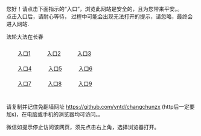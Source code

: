 您好！请点击下面指示的“入口”，浏览此网站是安全的，且为您带来平安。。 <br/>
点击入口后，请耐心等待， 过程中可能会出现无法打开的提示，请忽略，最终会进入网站. </br>

法轮大法在长春<br/>
<div style="padding:10px"><a style="margin:20px" target="_blank" href="https://d2cvxi3k6o0bz1.cloudfront.net/2Qpsp?updjrcaz" id="ccLink1" rel="nofollow">入口1</a> <a target="_blank" style="margin:20px" href="https://d2p7ufozwvnz8n.cloudfront.net/2Qpsp?jnyqcl" id="ccLink2" rel="nofollow">入口2</a> <a style="margin:20px" target="_blank" href="https://dmdes47yyxbu.cloudfront.net/2Qpsp?dhgddrge" id="ccLink3" rel="nofollow">入口3</a></div>

<div style="padding:10px" ><a style="margin:20px" target="_blank" href="https://d2cvxi3k6o0bz1.cloudfront.net/2Qpsp?updjrcaz" id="ccLink4" rel="nofollow">入口4</a> <a style="margin:20px" href="https://d2p7ufozwvnz8n.cloudfront.net/2Qpsp?jnyqcl" target="_blank" id="ccLink5" rel="nofollow">入口5</a> <a style="margin:20px" href="https://dmdes47yyxbu.cloudfront.net/2Qpsp?dhgddrge" target="_blank" id="ccLink6" rel="nofollow">入口6</a></div>

<div style="padding:10px"><a style="margin:20px" target="_blank" href="https://d2cvxi3k6o0bz1.cloudfront.net/2Qpsp?updjrcaz" id="ccLink7" rel="nofollow">入口7</a> <a style="margin:20px" href="https://d2p7ufozwvnz8n.cloudfront.net/2Qpsp?jnyqcl" target="_blank" id="ccLink8" rel="nofollow">入口8</a> <a style="margin:20px" target="_blank" href="https://dmdes47yyxbu.cloudfront.net/2Qpsp?dhgddrge" id="ccLink9" rel="nofollow">入口9</a></div>

<br/>



请复制并记住免翻墙网址 https://github.com/yntd/changchunzx (http后一定要加s)，在电脑或手机的浏览器均可访问。。<br/>

微信如提示停止访问该网页，须先点击右上角，选择浏览器打开。
